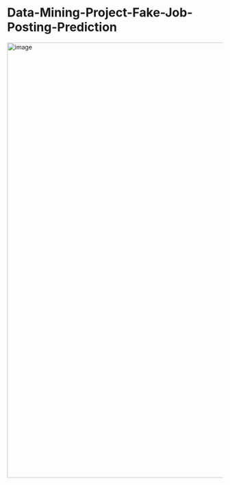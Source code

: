 # Data-Mining-Project-Fake-Job-Posting-Prediction
<img width="1015" alt="image" src="https://github.com/pnair5/Data-Mining-Project-Fake-Job-Posting-Prediction/assets/143294723/e668ee8f-acf4-4c47-b20c-fe2961fef941">

